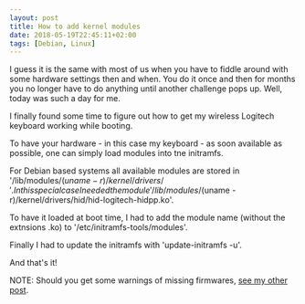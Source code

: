 ```yaml
---
layout: post
title: How to add kernel modules
date: 2018-05-19T22:45:11+02:00
tags: [Debian, Linux]
---
```


I guess it is the same with most of us when you have to fiddle around with some hardware settings then and when. You do
it once and then for months you no longer have to do anything until another challenge pops up. Well, today was such
a day for me.

I finally found some time to figure out how to get my wireless Logitech keyboard working while booting.

To have your hardware - in this case my keyboard - as soon available as possible, one can simply load modules into tne
initramfs.

For Debian based systems all available modules are stored in '/lib/modules/$(uname -r)/kernel/drivers/'. In this special
case I needed the module '/lib/modules/$(uname -r)/kernel/drivers/hid/hid-logitech-hidpp.ko'.

To have it loaded at boot time, I had to add the module name (without the extnsions .ko) to
'/etc/initramfs-tools/modules'. 

Finally I had to update the initramfs with 'update-initramfs -u'.

And that's it!

NOTE: Should you get some warnings of missing firmwares, [see my other post](2018-05-19-how-to-fix-possible-missing-firmware-warnings).
